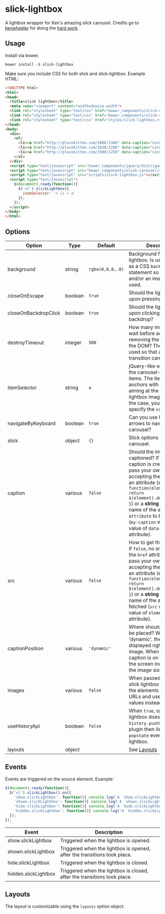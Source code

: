 # slick-lightbox

A lightbox wrapper for Ken's amazing slick carousel. Credits go to [kenwheeler](https://github.com/kenwheeler) for doing the [hard work](https://github.com/kenwheeler/slick).

## Usage

Install via bower.

```
bower install -S slick-lightbox
```

Make sure you include CSS for both slick and slick-lightbox. Example HTML:

```html
<!DOCTYPE html>
<html>
<head>
  <title>slick lightbox</title>
  <meta name="viewport" content="width=device-width">
  <link rel="stylesheet" type="text/css" href="bower_components/slick-carousel/slick/slick.css">
  <link rel="stylesheet" type="text/css" href="bower_components/slick-carousel/slick/slick-theme.css">
  <link rel="stylesheet" type="text/css" href="styles/slick-lightbox.css">
</head>
<body>
  <div>
    <ul>
      <li><a href="http://placekitten.com/1600/1300" data-caption="Lorem ipsum 1600x1300">http://placekitten.com/1600/1300</a></li>
      <li><a href="http://placekitten.com/1630/1280" data-caption="Lorem ipsum 1630x1280">http://placekitten.com/1630/1280</a></li>
      <li><a href="http://placekitten.com/1500/1250" data-caption="Lorem ipsum 1500x1250">http://placekitten.com/1500/1250</a></li>
    </ul>
  </div>
  <script type="text/javascript" src="bower_components/jquery/dist/jquery.js"></script>
  <script type="text/javascript" src="bower_components/slick-carousel/slick/slick.min.js"></script>
  <script type="text/javascript" src="scripts/slick-lightbox.js"></script>
  <script type="text/javascript">
    $(document).ready(function(){
      $('ul').slickLightbox({
        itemSelector: '> li > a'
      });
    });
  </script>
</body>
</html>
```

## Options

Option               | Type    |  Default         | Description
------               | ----    |  -------         | -----------
background           | string  | `rgba(0,0,0,.8)` | Background for the lightbox. Is used directly as a CSS `background` statement so that color and/or an image can be used.
closeOnEscape        | boolean | `true`           | Should the lightbox close upon pressing ESC?
closeOnBackdropClick | boolean | `true`           | Should the lightbox close upon clicking on backdrop?
destroyTimeout       | integer | `500`            | How many ms should we wait before actually removing the lightbox from the DOM? The default is used so that a 0.5s opacity transition can take place.
itemSelector         | string  | `a`              | jQuery-like selector for the carousel-to-create items. The items should be anchors with `href` attribute aiming at the desired lightbox image. If that's not the case, you should specify the `src` option.
navigateByKeyboard   | boolean | `true`           | Can you use keyboard arrows to navigate the carousel?
slick                | object  | `{}`             | Slick options to pass to the carousel.
caption              | various | `false`          | Should the images be captioned? If `false`, no caption is created. You can pass your own **function** accepting the element as an attribute (e.g. `function(element) { return $(element).doSomething(); }`) or a **string** with the name of the `data-attribute` to be fetched (`my-caption` will get the value of `data-my-caption` attribute).
src                  | various | `false`          | How to get the image urls? If `false`, no src is taken as the `href` attribute. You can pass your own **function** accepting the element as an attribute (e.g. `function(element) { return $(element).doSomething(); }`) or a **string** with the name of the attribute to be fetched (`src` will get the value of `element.src` attribute).
captionPosition      | various | `'dynamic'`      | Where should the caption be placed? When set to 'dynamic', the caption is displayed right under the image. When 'bottom', the caption is on the bottom of the screen independent to the image size.
images               | various | `false`          | When passed an array, slick lightbox doesn't scan the elements for image URLs and uses array's values instead.
useHistoryApi        | boolean | `false`          | When `true`, opening the lightbox does a `history.pushState`. The plugin then listens for the `popstate` event to close the lightbox.
layouts              | object  |                  | See [Layouts](#layouts)

## Events

Events are triggered on the source element. Example:

```javascript
$(document).ready(function(){
  $('ul').slickLightbox().on({
    'show.slickLightbox': function(){ console.log('A `show.slickLightbox` event triggered.'); },1
    'shown.slickLightbox': function(){ console.log('A `shown.slickLightbox` event triggered.'); },
    'hide.slickLightbox': function(){ console.log('A `hide.slickLightbox` event triggered.'); },
    'hidden.slickLightbox': function(){ console.log('A `hidden.slickLightbox` event triggered.'); }
  });
});
```

Event                | Description
------               | ----
show.slickLightbox   | Triggered when the lightbox is opened.
shown.slickLightbox  | Triggered when the lightbox is opened, after the transitions took place.
hide.slickLightbox   | Triggered when the lightbox is closed.
hidden.slickLightbox | Triggered when the lightbox is closed, after the transitions took place.


## Layouts

The layout is customizable using the `layouts` option object.


